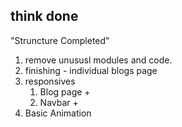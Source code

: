 ## think done
"Struncture Completed"

1.  remove unususl modules and code.
2. finishing - individual blogs page 
3. responsives
   1. Blog page +
   2. Navbar +
4. Basic Animation